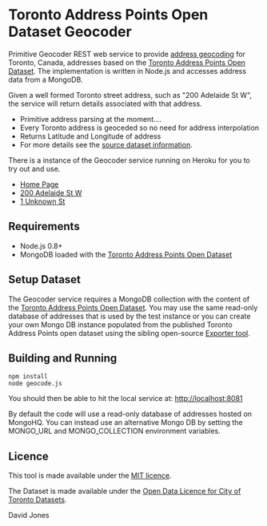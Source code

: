 Toronto Address Points Open Dataset Geocoder
============================================

Primitive Geocoder REST web service to provide [address geocoding](http://en.wikipedia.org/wiki/Geocoding) for Toronto, Canada, addresses based on the [Toronto Address Points Open Dataset](http://www1.toronto.ca/wps/portal/open_data/open_data_item_details?vgnextoid=91415f9cd70bb210VgnVCM1000003dd60f89RCRD&vgnextchannel=6e886aa8cc819210VgnVCM10000067d60f89RCRD). The implementation is written in Node.js and accesses address data from a MongoDB.

Given a well formed Toronto street address, such as "200 Adelaide St W", the service will return details associated with that address.
* Primitive address parsing at the moment....
* Every Toronto address is geoceded so no need for address interpolation
* Returns Latitude and Longitude of address
* For more details see the [source dataset information](http://www1.toronto.ca/wps/portal/open_data/open_data_item_details?vgnextoid=91415f9cd70bb210VgnVCM1000003dd60f89RCRD&vgnextchannel=6e886aa8cc819210VgnVCM10000067d60f89RCRD). 

There is a instance of the Geocoder service running on Heroku for you to try out and use.
* [Home Page](http://toronto-addresspoints-geocoder.herokuapp.com/) 
* [200 Adelaide St W](http://toronto-addresspoints-geocoder.herokuapp.com/locations?q=200%20Adelaide%20St%20W)
* [1 Unknown St](http://toronto-addresspoints-geocoder.herokuapp.com/locations?q=1%20Unknown%20St%)


Requirements
------------

* Node.js 0.8+
* MongoDB loaded with the [Toronto Address Points Open Dataset](http://www1.toronto.ca/wps/portal/open_data/open_data_item_details?vgnextoid=91415f9cd70bb210VgnVCM1000003dd60f89RCRD&vgnextchannel=6e886aa8cc819210VgnVCM10000067d60f89RCRD) 


Setup Dataset
-------------

The Geocoder service requires a MongoDB collection with the content of the [Toronto Address Points Open Dataset](http://www1.toronto.ca/wps/portal/open_data/open_data_item_details?vgnextoid=91415f9cd70bb210VgnVCM1000003dd60f89RCRD&vgnextchannel=6e886aa8cc819210VgnVCM10000067d60f89RCRD). You may use the same read-only database of addresses that is used by the test instance or you can create your own Mongo DB instance populated from the published Toronto Address Points open dataset using the sibling open-source [Exporter tool](https://github.com/Intelliware/torontoopendata-addresspoints-exporter).


Building and Running
--------------------

    npm install
    node geocode.js

You should then be able to hit the local service at: [http://localhost:8081](http://localhost:8081)

By default the code will use a read-only database of addresses hosted on MongoHQ. You can instead use an alternative Mongo DB by setting the MONGO_URL and MONGO_COLLECTION environment variables.


Licence
-------

This tool is made available under the [MIT licence](http://opensource.org/licenses/mit-license.php).

The Dataset is made available under the [Open Data Licence for City of Toronto Datasets](http://www1.toronto.ca/wps/portal/open_data/open_data_fact_sheet_details?vgnextoid=59986aa8cc819210VgnVCM10000067d60f89RCRD).



David Jones
